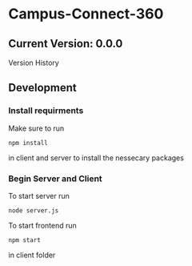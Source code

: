 # Campus-Connect-360

## Current Version: 0.0.0

Version History



## Development

### Install requirments

Make sure to run 

``npm install``

in client and server to install the nessecary packages

### Begin Server and Client

To start server run

``node server.js``

To start frontend run

``npm start``

in client folder

